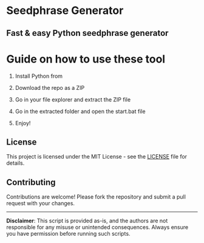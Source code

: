 # Seedphrase Generator       
         
## Fast & easy Python seedphrase generator         
             
# Guide on how to use these tool          
              
1. Install Python from           
   
2. Download the repo as a ZIP        
   
3. Go in your file explorer and extract the ZIP file      
         
4. Go in the extracted folder and open the start.bat file      
        
5. Enjoy!         
            
## License             
     
This project is licensed under the MIT License - see the [LICENSE](LICENSE) file for details.                 
    
## Contributing     
        
Contributions are welcome! Please fork the repository and submit a pull request with your changes.            
        
---       
        
**Disclaimer**: This script is provided as-is, and the authors are not responsible for any misuse or unintended consequences. Always ensure you have permission before running such scripts.            